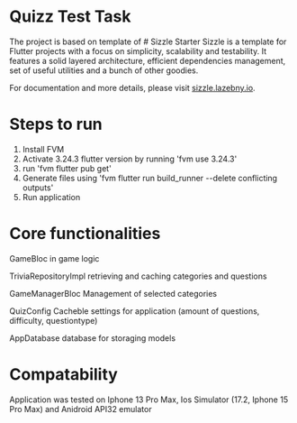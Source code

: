 # Quizz Test Task


The project is based on template of # Sizzle Starter
Sizzle is a template for Flutter projects with a focus on simplicity, scalability and testability. It features a solid layered architecture, efficient dependencies management, set of useful utilities and a bunch of other goodies.

For documentation and more details, please visit [sizzle.lazebny.io](https://sizzle.lazebny.io).


# Steps to run
1. Install FVM 
2. Activate 3.24.3 flutter version by running 'fvm use 3.24.3'
3. run 'fvm flutter pub get' 
4. Generate files using 'fvm flutter run build_runner --delete conflicting outputs'
5. Run application



# Core functionalities 
GameBloc in game logic

TriviaRepositoryImpl retrieving and caching categories and questions

GameManagerBloc Management of selected categories 

QuizConfig Cacheble settings for application (amount of questions, difficulty, questiontype)

AppDatabase database for storaging models


# Compatability

Application was tested on Iphone 13 Pro Max, Ios Simulator (17.2, Iphone 15 Pro Max) and Anidroid API32 emulator 
